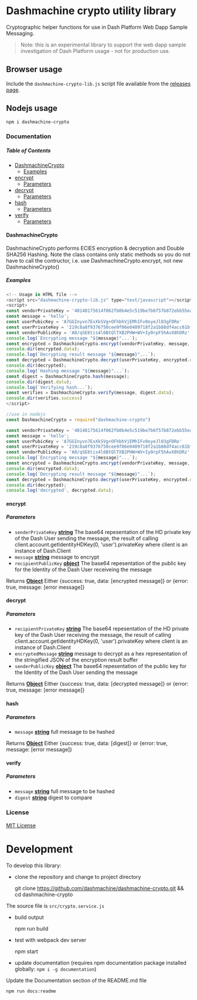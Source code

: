 # Dashmachine crypto utility library

Cryptographic helper functions for use in Dash Platform Web Dapp Sample Messaging.

> Note: this is an experimental library to support the web dapp sample investigation of Dash Platform usage - not for production use.

## Browser usage

Include the `dashmachine-crypto-lib.js` script file available from the [releases page](https://github.com/dashmachine/dashmachine-crypto/releases).

## Nodejs usage

    npm i dashmachine-crypto

### Documentation

<!-- Generated by documentation.js. Update this documentation by updating the source code. -->

##### Table of Contents

-   [DashmachineCrypto](#dashmachinecrypto)
    -   [Examples](#examples)
-   [encrypt](#encrypt)
    -   [Parameters](#parameters)
-   [decrypt](#decrypt)
    -   [Parameters](#parameters-1)
-   [hash](#hash)
    -   [Parameters](#parameters-2)
-   [verify](#verify)
    -   [Parameters](#parameters-3)

#### DashmachineCrypto

DashmachineCrypto performs ECIES encryption & decryption and Double SHA256 Hashing. Note the class contains only static methods so you do not have to call the contructor, i.e. use DashmachineCrypto.encrypt, not new DashmachineCrypto()

##### Examples

```javascript
<!-- Usage in HTML file -->
<script src="dashmachine-crypto-lib.js" type="text/javascript"></script>
<script>
const vendorPrivateKey = '40148175614f062fb0b4e5c519be7b6f57b872ebb55ea719376322fd12547bff'
const message = 'hello';
const userPubicKey = 'A7GGInyvn7ExXkSVg+OFhbhVjEMhIFv0oyeJl03gFDRo'
const userPrivateKey = '219c8a8f9376750cee9f06e0409718f2a1b88df4acc61bf9ed9cf252c8602768'
const vendorPublicKey = 'A0/qSE6tis4l6BtQlTXB2PHW+WV+Iy0rpF5hAvX8hDRz'
console.log(`Encrypting message "${message}"...`);
const encrypted = DashmachineCrypto.encrypt(vendorPrivateKey, message, userPubicKey);
console.dir(encrypted.data);
console.log(`Decrypting result message "${message}"...`);
const decrypted = DashmachineCrypto.decrypt(userPrivateKey, encrypted.data, vendorPublicKey);
console.dir(decrypted);
console.log(`Hashing message "${message}"...`);
const digest = DashmachineCrypto.hash(message);
console.dir(digest.data);
console.log(`Verifying hash...`);
const verifies = DashmachineCrypto.verify(message, digest.data);
console.dir(verifies.success)
</script>
```

```javascript
//use in nodejs
const DashmachineCrypto = require("dashmachine-crypto")

const vendorPrivateKey = '40148175614f062fb0b4e5c519be7b6f57b872ebb55ea719376322fd12547bff'
const message = 'hello';
const userPubicKey = 'A7GGInyvn7ExXkSVg+OFhbhVjEMhIFv0oyeJl03gFDRo'
const userPrivateKey = '219c8a8f9376750cee9f06e0409718f2a1b88df4acc61bf9ed9cf252c8602768'
const vendorPublicKey = 'A0/qSE6tis4l6BtQlTXB2PHW+WV+Iy0rpF5hAvX8hDRz'
console.log(`Encrypting message "${message}"...`);
const encrypted = DashmachineCrypto.encrypt(vendorPrivateKey, message, userPubicKey);
console.dir(encrypted.data);
console.log(`Decrypting result message "${message}"...`);
const decrypted = DashmachineCrypto.decrypt(userPrivateKey, encrypted.data, vendorPublicKey);
console.dir(decrypted);
console.log('decrypted', decrypted.data);
```

#### encrypt

##### Parameters

-   `senderPrivateKey` **[string](https://developer.mozilla.org/docs/Web/JavaScript/Reference/Global_Objects/String)** The base64 repesentation of the HD private key of the Dash User sending the message, the result of calling client.account.getIdentityHDKey(0, 'user').privateKey where client is an instance of Dash.Client
-   `message` **[string](https://developer.mozilla.org/docs/Web/JavaScript/Reference/Global_Objects/String)** message to encrypt
-   `recipientPublicKey` **[object](https://developer.mozilla.org/docs/Web/JavaScript/Reference/Global_Objects/Object)** The base64 repesentation of the public key for the Identity of the Dash User receiveing the message

Returns **[Object](https://developer.mozilla.org/docs/Web/JavaScript/Reference/Global_Objects/Object)** Either {success: true, data: [encrypted message]} or {error: true, message: [error message]}

#### decrypt

##### Parameters

-   `recipientPrivateKey` **[string](https://developer.mozilla.org/docs/Web/JavaScript/Reference/Global_Objects/String)** The base64 repesentation of the HD private key of the Dash User receiving the message, the result of calling client.account.getIdentityHDKey(0, 'user').privateKey where client is an instance of Dash.Client
-   `encryptedMessage` **[string](https://developer.mozilla.org/docs/Web/JavaScript/Reference/Global_Objects/String)** message to decrypt as a hex representation of the stringified JSON of the encryption result buffer
-   `senderPublicKey` **[object](https://developer.mozilla.org/docs/Web/JavaScript/Reference/Global_Objects/Object)** The base64 repesentation of the public key for the Identity of the Dash User sending the message

Returns **[Object](https://developer.mozilla.org/docs/Web/JavaScript/Reference/Global_Objects/Object)** Either {success: true, data: [decrypted message]} or {error: true, message: [error message]}

#### hash

##### Parameters

-   `message` **[string](https://developer.mozilla.org/docs/Web/JavaScript/Reference/Global_Objects/String)** full message to be hashed

Returns **[Object](https://developer.mozilla.org/docs/Web/JavaScript/Reference/Global_Objects/Object)** Either {success: true, data: [digest]} or {error: true, message: [error message]}

#### verify

##### Parameters

-   `message` **[string](https://developer.mozilla.org/docs/Web/JavaScript/Reference/Global_Objects/String)** full message to be hashed
-   `digest` **[string](https://developer.mozilla.org/docs/Web/JavaScript/Reference/Global_Objects/String)** digest to compare

### License

[MIT License](LICENSE)

# Development

To develop this library:

-   clone the repository and change to project directory 


    git clone  https://github.com/dashmachine/dashmachine-crypto.git && cd dashmachine-crypto

The source file is `src/crypto.service.js`

-   build output


    npm run build

-   test with webpack dev server


    npm start

-   update documentation (requires npm documentation package installed globally:  `npm i -g documentation`)

Update the Documentation section of the README.md file  

    npm run docs:readme
